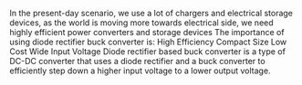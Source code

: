 In the present-day scenario, we use a lot of chargers and electrical storage devices, as the world is moving more towards electrical side, we need highly efficient power converters and storage devices
The importance of using diode rectifier buck converter is:  High Efficiency
                                                            Compact Size
                                                            Low Cost
                                                            Wide Input Voltage
 Diode rectifier based buck converter is a type of DC-DC converter that uses a diode rectifier and a buck converter to efficiently step down a higher input voltage to a lower output voltage.
